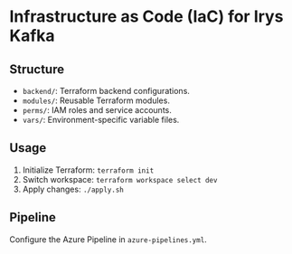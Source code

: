 # Infrastructure as Code (IaC) for Irys Kafka

## Structure

- `backend/`: Terraform backend configurations.
- `modules/`: Reusable Terraform modules.
- `perms/`: IAM roles and service accounts.
- `vars/`: Environment-specific variable files.

## Usage

1. Initialize Terraform: `terraform init`
2. Switch workspace: `terraform workspace select dev`
3. Apply changes: `./apply.sh`

## Pipeline

Configure the Azure Pipeline in `azure-pipelines.yml`.
